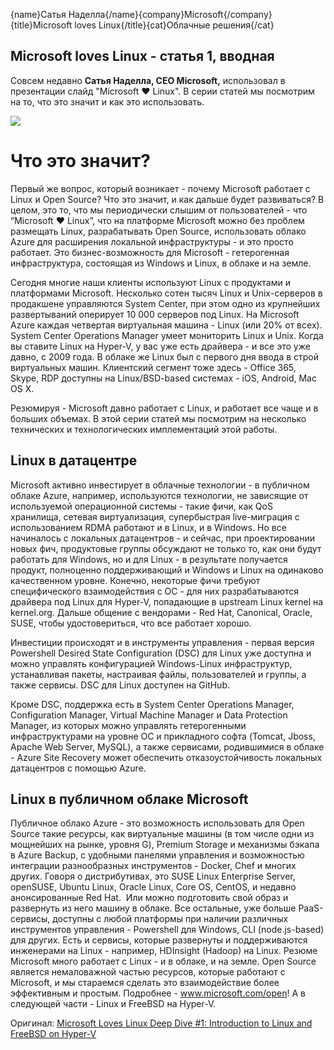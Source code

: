 {name}Сатья Наделла{/name}{company}Microsoft{/company}{title}Microsoft loves Linux{/title}{cat}Облачные решения{/cat}
## Microsoft loves Linux - статья 1, вводная ##

Совсем недавно **Сатья Наделла, CEO Microsoft,** использовал в презентации слайд "Microsoft ♥ Linux". В серии статей мы посмотрим на то, что это значит и как это использовать.

![](https://habrastorage.org/files/22c/753/6d7/22c7536d7f584637a2f94de2253a1bbf.png)

# Что это значит? #

Первый же вопрос, который возникает - почему Microsoft работает с Linux и Open Source? Что это значит, и как дальше будет развиваться? В целом, это то, что мы периодически слышим от пользователей - что “Microsoft ♥ Linux”, что на платформе Microsoft можно без проблем размещать Linux, разрабатывать Open Source, использовать облако Azure для расширения локальной инфраструктуры - и это просто работает. Это бизнес-возможность для Microsoft - гетерогенная инфраструктура, состоящая из Windows и Linux, в облаке и на земле. 

Сегодня многие наши клиенты используют Linux с продуктами и платформами Microsoft. Несколько сотен тысяч Linux и Unix-серверов в продакшене управляются System Center, при этом одно из крупнейших развертываний оперирует 10 000 серверов под Linux. На Microsoft Azure каждая четвертая виртуальная машина - Linux (или 20% от всех). System Center Operations Manager умеет мониторить Linux и Unix. Когда вы ставите Linux на Hyper-V, у вас уже есть драйвера - и все это уже давно, с 2009 года. В облаке же Linux был с первого дня ввода в строй виртуальных машин. Клиентский сегмент тоже здесь - Office 365, Skype, RDP доступны на Linux/BSD-based системах - iOS, Android, Mac OS X. 

Резюмируя - Microsoft давно работает с Linux, и работает все чаще и в больших объемах. В этой серии статей мы посмотрим на несколько технических и технологических имплементаций этой работы.

## Linux в датацентре ##

Microsoft активно инвестирует в облачные технологии - в публичном облаке Azure, например, используются технологии, не зависящие от используемой операционной системы - такие фичи, как QoS хранилища, сетевая виртуализация, супербыстрая live-миграция с использованием RDMA работают и в Linux, и в Windows. Но все начиналось с локальных датацентров - и сейчас, при проектировании новых фич, продуктовые группы обсуждают не только то, как они будут работать для Windows, но и для Linux - в результате получается продукт, полноценно поддерживающий и Windows и Linux на одинаково качественном уровне. Конечно, некоторые фичи требуют специфического взаимодействия с ОС - для них разрабатываются драйвера под Linux для Hyper-V, попадающие в upstream Linux kernel на kernel.org. Дальше общение с вендорами - Red Hat, Canonical, Oracle, SUSE, чтобы удостовериться, что все работает хорошо.

Инвестиции происходят и в инструменты управления - первая версия Powershell Desired State Configuration (DSC) для Linux уже доступна и можно управлять конфигурацией Windows-Linux инфраструктур, устанавливая пакеты, настраивая файлы, пользователей и группы, а также сервисы. DSC для Linux доступен на GitHub. 

Кроме DSC, поддержка есть в System Center Operations Manager, Configuration Manager, Virtual Machine Manager и Data Protection Manager, из которых можно управлять гетерогенными инфраструктурами на уровне ОС и прикладного софта (Tomcat, Jboss, Apache Web Server, MySQL), а также сервисами, родившимися в облаке - Azure Site Recovery может обеспечить отказоустойчивость локальных датацентров с помощью Azure.

## Linux в публичном облаке Microsoft ##

Публичное облако Azure - это возможность использовать для Open Source такие ресурсы, как виртуальные машины (в том числе одни из мощнейших на рынке, уровня G), Premium Storage и механизмы бэкапа в Azure Backup, с удобными панелями управления и возможностью интеграции разнообразных инструментов - Docker, Chef и многих других. Говоря о дистрибутивах, это SUSE Linux Enterprise Server, openSUSE, Ubuntu Linux, Oracle Linux, Core OS, CentOS, и недавно анонсированные Red Hat.  Или можно подготовить свой образ и развернуть из него машину в облаке. 
Все остальные, уже больше PaaS-сервисы, доступны с любой платформы при наличии различных инструментов управления - Powershell для Windows, CLI (node.js-based) для других. Есть и сервисы, которые развернуты и поддерживаются инженерами на Linux - например, HDInsight (Hadoop) на Linux.
Резюме
Microsoft много работает с Linux - и в облаке, и на земле. Open Source является немаловажной частью ресурсов, которые работают с Microsoft, и мы стараемся сделать это взаимодействие более эффективным и простым. Подробнее - www.microsoft.com/open! А в следующей части - Linux и FreeBSD на Hyper-V.

Оригинал: [Microsoft Loves Linux Deep Dive #1: Introduction to Linux and FreeBSD on Hyper-V](http://blogs.technet.com/b/windowsserver/archive/2015/05/06/microsoft-loves-linux.aspx)

